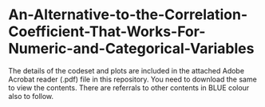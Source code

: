 # An-Alternative-to-the-Correlation-Coefficient-That-Works-For-Numeric-and-Categorical-Variables


The details of the codeset and plots are included in the attached Adobe Acrobat reader (.pdf) file in this repository. 
You need to download the same to view the contents. There are referrals to other contents in BLUE colour also to follow.
